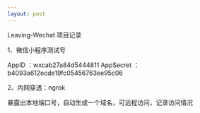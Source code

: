 ```yaml
---
layout: post
---
```

Leaving-Wechat 项目记录

1、微信小程序测试号

AppID ：wxcab27a84d5444811
AppSecret ：b4093a612ecde19fc05456763ee95c06

2、内网穿透：ngrok

暴露出本地端口号，自动生成一个域名，可远程访问，记录访问情况
